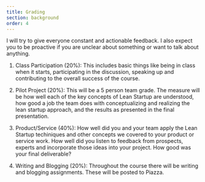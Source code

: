 ```yaml
---
title: Grading
section: background
order: 4
---
```

I will try to give everyone constant and actionable feedback. I also expect you to be proactive if you are unclear about something or want to talk about anything. 

1. Class Participation (20%): This includes basic things like being in class when it starts, participating in the discussion, speaking up and contributing to the overall success of the course.

1. Pilot Project (20%): This will be a 5 person team grade. The measure will be how well each of the key concepts of Lean Startup are understood, how good a job the team does with conceptualizing and realizing the lean startup approach, and the results as presented in the final presentation.

1. Product/Service (40%): How well did you and your team apply the Lean Startup techiniques and other concepts we covered to your product or service work. How well did you listen to feedback from prospects, experts and incorporate those ideas into your project. How good was your final deliverable?

4. Writing and Blogging (20%): Throughout the course there will be writing and blogging assignments. These will be posted to Piazza.
